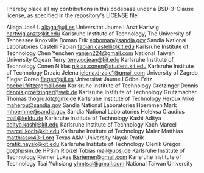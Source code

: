 <!--
SPDX-FileCopyrightText: 2017-2023 The Ginkgo authors

SPDX-License-Identifier: BSD-3-Clause
-->

I hereby place all my contributions in this codebase under a BSD-3-Clause
license, as specified in the repository's LICENSE file.

Aliaga José I. <aliaga@uji.es> Universitat Jaume I
Anzt Hartwig <hartwig.anzt@kit.edu> Karlsruhe Institute of Technology, The University of Tennessee Knoxville
Boman Erik <egboman@sandia.gov> Sandia National Laboratories
Castelli Fabian <fabian.castelli@kit.edu> Karlsruhe Institute of Technology
Chen Yenchen <yanjen224@gmail.com> National Taiwan University
Cojean Terry <terry.cojean@kit.edu> Karlsruhe Institute of Technology
Conen Niklas <niklas.conen@student.kit.edu> Karlsruhe Institute of Technology
Drzaic Jelena <jelena.drzaic1@gmail.com> University of Zagreb
Flegar Goran <flegar@uji.es> Universitat Jaume I
Göbel Fritz <goebel.fritz@gmail.com> Karlsruhe Institute of Technology
Grötzinger Dennis <dennis.groetzinger@web.de> Karlsruhe Institute of Technology
Grützmacher Thomas <thogru.kit@gmx.de> Karlsruhe Institute of Technology
Heroux Mike <maherou@sandia.gov> Sandia National Laboratories
Hoemmen Mark <mhoemme@sandia.gov> Sandia National Laboratories
Holeksa Claudius <mail@keldu.de> Karlsruhe Institute of Technology
Kashi Aditya <aditya.kashi@kit.edu> Karlsruhe Institute of Technology
Koch Marcel <marcel.koch@kit.edu> Karlsruhe Institute of Technology
Maier Matthias <matthias@43-1.org> Texas A&M University
Nayak Pratik <pratik.nayak@kit.edu> Karlsruhe Institute of Technology
Olenik Gregor <go@hpsim.de> HPSim
Ribizel Tobias <mail@upsj.de> Karlsruhe Institute of Technology
Riemer Lukas <lksriemer@gmail.com> Karlsruhe Institute of Technology
Tsai Yuhsiang <yhmtsai@gmail.com> National Taiwan University
